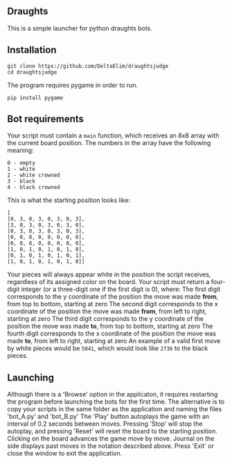 ## Draughts
This is a simple launcher for python draughts bots.
## Installation
```
git clone https://github.com/DeltaElim/draughtsjudge
cd draughtsjudge
```
The program requires pygame in order to run.
```
pip install pygame
```
## Bot requirements
Your script must contain a ```main``` function, which receives an 8x8 array with the current board position. The numbers in the array have the following meaning:
```
0 - empty
1 - white
2 - white crowned
3 - black
4 - black crowned
```
This is what the starting position looks like:
```
[
[0, 3, 0, 3, 0, 3, 0, 3],
[3, 0, 3, 0, 3, 0, 3, 0],
[0, 3, 0, 3, 0, 3, 0, 3],
[0, 0, 0, 0, 0, 0, 0, 0],
[0, 0, 0, 0, 0, 0, 0, 0],
[1, 0, 1, 0, 1, 0, 1, 0],
[0, 1, 0, 1, 0, 1, 0, 1],
[1, 0, 1, 0, 1, 0, 1, 0]]
```
Your pieces will always appear white in the position the script receives, regardless of its assigned color on the board.
Your script must return a four-digit integer (or a three-digit one if the first digit is 0), where:
The first digit corresponds to the y coordinate of the position the move was made **from**, from top to bottom, starting at zero
The second digit corresponds to the x coordinate of the position the move was made **from**, from left to right, starting at zero
The third digit corresponds to the y coordinate of the position the move was made **to**, from top to bottom, starting at zero
The fourth digit corresponds to the x coordinate of the position the move was made **to**, from left to right, starting at zero
An example of a valid first move by white pieces would be ```5041```, which would look like ```2736``` to the black pieces.
## Launching
Although there is a 'Browse' option in the applicaton, it requires restarting the program before launching the bots for the first time. The alternative is to copy your scripts in the same folder as the application and naming the files 'bot_A.py' and 'bot_B.py'
The 'Play' button autoplays the game with an interval of 0.2 seconds between moves. Pressing 'Stop' will stop the autoplay, and pressing 'Reset' will reset the board to the starting position. Clicking on the board advances the game move by move. Journal on the side displays past moves in the notation described above.
Press 'Exit' or close the window to exit the application.
